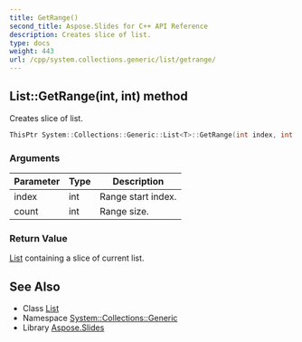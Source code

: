 ```yaml
---
title: GetRange()
second_title: Aspose.Slides for C++ API Reference
description: Creates slice of list.
type: docs
weight: 443
url: /cpp/system.collections.generic/list/getrange/
---
```

## List::GetRange(int, int) method


Creates slice of list.

```cpp
ThisPtr System::Collections::Generic::List<T>::GetRange(int index, int count)
```


### Arguments

| Parameter | Type | Description |
| --- | --- | --- |
| index | int | Range start index. |
| count | int | Range size. |

### Return Value

[List](../) containing a slice of current list.

## See Also

* Class [List](./)
* Namespace [System::Collections::Generic](../)
* Library [Aspose.Slides](../../)